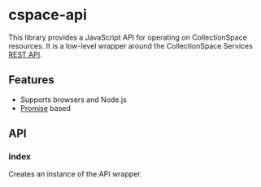 # cspace-api

This library provides a JavaScript API for operating on CollectionSpace resources. It is a low-level wrapper around the CollectionSpace Services [REST API](https://wiki.collectionspace.org/display/collectionspace/Common+Services+REST+API+documentation).

## Features

- Supports browsers and Node.js
- [Promise](http://www.html5rocks.com/en/tutorials/es6/promises/) based

## API

### index

Creates an instance of the API wrapper.

